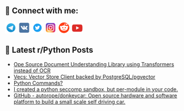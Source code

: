## 🔎 Connect with me:
[<img src="https://github.com/bullbesh/bullbesh/blob/main/images/Telegram.png" width="32" height="32" />](https://t.me/bullbesh)
[<img src="https://github.com/bullbesh/bullbesh/blob/main/images/VK.png" width="32" height="32" />](https://vk.com/bullbesh)
[<img src="https://github.com/bullbesh/bullbesh/blob/main/images/Twitter.png" width="32" height="32" />](https://twitter.com/bullbesh1)
[<img src="https://github.com/bullbesh/bullbesh/blob/main/images/Instagram.png" width="32" height="32" />](https://www.instagram.com/bullbesh)
[<img src="https://github.com/bullbesh/bullbesh/blob/main/images/Reddit.png" width="32" height="32" />](https://www.reddit.com/user/bullbesh)
[<img src="https://github.com/bullbesh/bullbesh/blob/main/images/YouTube.png" width="32" height="32" />](https://www.youtube.com/channel/UCtfjRs6uzgq5mfm8S06WTcg)

## 📕 Latest r/Python Posts
<!-- BLOG-POST-LIST:START -->
- [Ope Source Document Understanding Library using Transformers instead of OCR](https://www.reddit.com/r/Python/comments/13qmj03/ope_source_document_understanding_library_using/)
- [Vecs: Vector Store Client backed by PostgreSQL/pgvector](https://www.reddit.com/r/Python/comments/13qm28d/vecs_vector_store_client_backed_by/)
- [Python Commands?](https://www.reddit.com/r/Python/comments/13qlznc/python_commands/)
- [I created a python seccomp sandbox, but per-module in your code.](https://www.reddit.com/r/Python/comments/13ql1mc/i_created_a_python_seccomp_sandbox_but_permodule/)
- [GitHub - autorope/donkeycar: Open source hardware and software platform to build a small scale self driving car.](https://www.reddit.com/r/Python/comments/13qku9p/github_autoropedonkeycar_open_source_hardware_and/)
<!-- BLOG-POST-LIST:END -->
